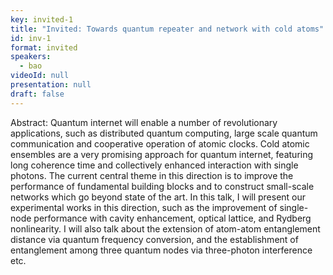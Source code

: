 ```yaml
---
key: invited-1
title: "Invited: Towards quantum repeater and network with cold atoms" 
id: inv-1
format: invited
speakers:
  - bao
videoId: null
presentation: null
draft: false
---
```

Abstract: Quantum internet will enable a number of revolutionary applications, such as distributed quantum computing, large scale quantum communication and cooperative operation of atomic clocks. Cold atomic ensembles are a very promising approach for quantum internet, featuring long coherence time and collectively enhanced interaction with single photons. The current central theme in this direction is to improve the performance of fundamental building blocks and to construct small-scale networks which go beyond state of the art. In this talk, I will present our experimental works in this direction, such as the improvement of single-node performance with cavity enhancement, optical lattice, and Rydberg nonlinearity. I will also talk about the extension of atom-atom entanglement distance via quantum frequency conversion, and the establishment of entanglement among three quantum nodes via three-photon interference etc. 

